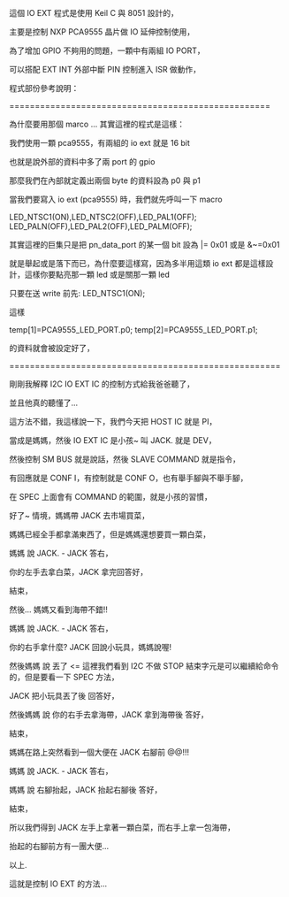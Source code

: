 
這個 IO EXT 程式是使用 Keil C 與 8051 設計的，

主要是控制 NXP PCA9555 晶片做 IO 延伸控制使用，

為了增加 GPIO 不夠用的問題，一顆中有兩組 IO PORT，

可以搭配 EXT INT 外部中斷 PIN 控制進入 ISR 做動作， 


程式部份參考說明：

===================================================

為什麼要用那個 marco ... 其實這裡的程式是這樣：

我們使用一顆 pca9555，有兩組的 io ext 就是 16 bit

也就是說外部的資料中多了兩 port 的 gpio

那麼我們在內部就定義出兩個 byte 的資料設為 p0 與 p1

當我們要寫入 io ext (pca9555) 時，我們就先呼叫一下 macro

LED_NTSC1(ON),LED_NTSC2(OFF),LED_PAL1(OFF);
LED_PALN(OFF),LED_PAL2(OFF),LED_PALM(OFF);

其實這裡的巨集只是把 pn_data_port 的某一個 bit 設為 |= 0x01 或是 &~=0x01

就是舉起或是落下而已，為什麼要這樣寫，因為多半用這類 io ext 都是這樣設計，這樣你要點亮那一顆 led 或是關那一顆 led

只要在送 write 前先: LED_NTSC1(ON);

這樣

temp[1]=PCA9555_LED_PORT.p0;
temp[2]=PCA9555_LED_PORT.p1;

的資料就會被設定好了，

=====================================================

剛剛我解釋 I2C IO EXT IC 的控制方式給我爸爸聽了，

並且他真的聽懂了... 

這方法不錯，我這樣說一下，我們今天把 HOST IC 就是 PI，

當成是媽媽，然後 IO EXT IC 是小孩~ 叫 JACK. 就是 DEV，

然後控制 SM BUS 就是說話，然後 SLAVE COMMAND 就是指令，

有回應就是 CONF I，有控制就是 CONF O，也有舉手腳與不舉手腳，

在 SPEC 上面會有 COMMAND 的範圍，就是小孩的習慣，

好了~ 情境，媽媽帶 JACK 去市場買菜，

媽媽已經全手都拿滿東西了，但是媽媽還想要買一顆白菜，

媽媽 說 JACK. - JACK 答右，

你的左手去拿白菜，JACK 拿完回答好，

結束，

然後... 媽媽又看到海帶不錯!!

媽媽 說 JACK. - JACK 答右，

你的右手拿什麼? JACK 回說小玩具，媽媽說喔!

然後媽媽 說 丟了 <= 這裡我們看到 I2C 不做 STOP 結束字元是可以繼續給命令的，但是要看一下 SPEC 方法，

JACK 把小玩具丟了後 回答好，

然後媽媽 說 你的右手去拿海帶，JACK 拿到海帶後 答好，

結束，

媽媽在路上突然看到一個大便在 JACK 右腳前 @@!!!

媽媽 說 JACK. - JACK 答右，

媽媽 說 右腳抬起，JACK 抬起右腳後 答好，

結束，

所以我們得到 JACK 左手上拿著一顆白菜，而右手上拿一包海帶，

抬起的右腳前方有一團大便...

以上.

這就是控制 IO EXT 的方法...







